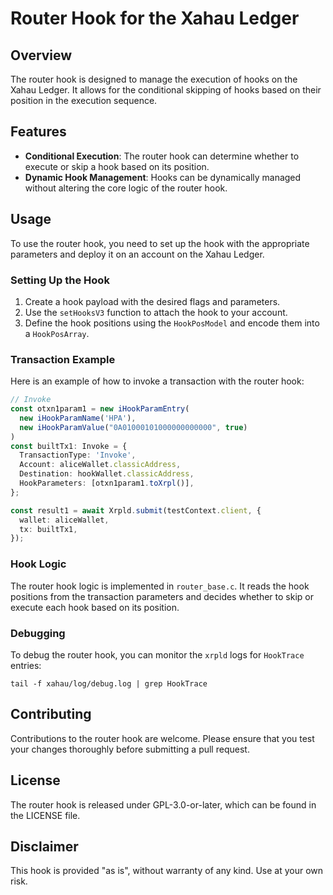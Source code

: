 # Router Hook for the Xahau Ledger

## Overview

The router hook is designed to manage the execution of hooks on the Xahau Ledger. It allows for the conditional skipping of hooks based on their position in the execution sequence.

## Features

- **Conditional Execution**: The router hook can determine whether to execute or skip a hook based on its position.
- **Dynamic Hook Management**: Hooks can be dynamically managed without altering the core logic of the router hook.

## Usage

To use the router hook, you need to set up the hook with the appropriate parameters and deploy it on an account on the Xahau Ledger.

### Setting Up the Hook

1. Create a hook payload with the desired flags and parameters.
2. Use the `setHooksV3` function to attach the hook to your account.
3. Define the hook positions using the `HookPosModel` and encode them into a `HookPosArray`.

### Transaction Example

Here is an example of how to invoke a transaction with the router hook:

```typescript
// Invoke
const otxn1param1 = new iHookParamEntry(
  new iHookParamName('HPA'),
  new iHookParamValue("0A01000101000000000000", true)
)
const builtTx1: Invoke = {
  TransactionType: 'Invoke',
  Account: aliceWallet.classicAddress,
  Destination: hookWallet.classicAddress,
  HookParameters: [otxn1param1.toXrpl()],
};

const result1 = await Xrpld.submit(testContext.client, {
  wallet: aliceWallet,
  tx: builtTx1,
});
```

### Hook Logic

The router hook logic is implemented in `router_base.c`. It reads the hook positions from the transaction parameters and decides whether to skip or execute each hook based on its position.

### Debugging

To debug the router hook, you can monitor the `xrpld` logs for `HookTrace` entries:

```shell
tail -f xahau/log/debug.log | grep HookTrace
```

## Contributing

Contributions to the router hook are welcome. Please ensure that you test your changes thoroughly before submitting a pull request.

## License

The router hook is released under GPL-3.0-or-later, which can be found in the LICENSE file.

## Disclaimer

This hook is provided "as is", without warranty of any kind. Use at your own risk.